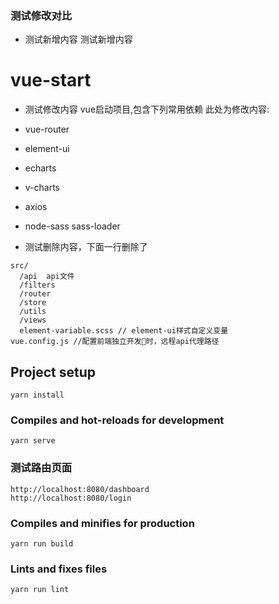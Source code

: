 ### 测试修改对比

- 测试新增内容
  测试新增内容

# vue-start
- 测试修改内容
vue启动项目,包含下列常用依赖 此处为修改内容:

- vue-router
- element-ui
- echarts
- v-charts
- axios
- node-sass sass-loader

- 测试删除内容，下面一行删除了


```
src/
  /api  api文件
  /filters
  /router
  /store
  /utils
  /views
  element-variable.scss // element-ui样式自定义变量
vue.config.js //配置前端独立开发时，远程api代理路径
```

## Project setup
```
yarn install
```

### Compiles and hot-reloads for development
```
yarn serve
```

### 测试路由页面
```
http://localhost:8080/dashboard
http://localhost:8080/login
```

### Compiles and minifies for production
```
yarn run build
```

### Lints and fixes files
```
yarn run lint
```
